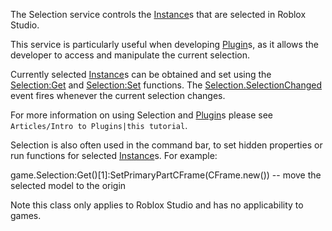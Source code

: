 The Selection service controls the [Instance](https://developer.roblox.com/en-us/api-reference/class/Instance)s that are selected in Roblox Studio.

This service is particularly useful when developing [Plugin](https://developer.roblox.com/en-us/api-reference/class/Plugin)s, as it allows the developer to access and manipulate the current selection.

Currently selected [Instance](https://developer.roblox.com/en-us/api-reference/class/Instance)s can be obtained and set using the [Selection:Get](https://developer.roblox.com/en-us/api-reference/function/Selection/Get) and [Selection:Set](https://developer.roblox.com/en-us/api-reference/function/Selection/Set) functions. The [Selection.SelectionChanged](https://developer.roblox.com/en-us/api-reference/event/Selection/SelectionChanged) event fires whenever the current selection changes.

For more information on using Selection and [Plugin](https://developer.roblox.com/en-us/api-reference/class/Plugin)s please see `Articles/Intro to Plugins|this tutorial`.

Selection is also often used in the command bar, to set hidden properties or run functions for selected [Instance](https://developer.roblox.com/en-us/api-reference/class/Instance)s. For example:

game.Selection:Get()\[1\]:SetPrimaryPartCFrame(CFrame.new()) -- move the selected model to the origin

Note this class only applies to Roblox Studio and has no applicability to games.